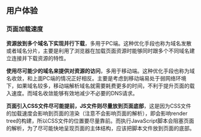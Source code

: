 ## 用户体验

### 页面加载速度

**资源放到多个域名下实现并行下载**，多用于PC端。这种优化手段也称为域名发散或者域名分片，主要是利用了浏览器在加载页面资源时能够同时跟多个不同域名建立连接并下载资源的特性。

**使用尽可能少的域名来提供对资源的访问**，多用于移动端。这种优化手段也称为域名收敛，和上面PC端的情况正好相反。主要是考虑到移动端易处于弱网络环境下，如果域名较多，移动端解析域名就需要耗费更多的时间，不利于提升页面的载入速度。而域名收敛能够有效地减少不必要的DNS请求。

**页面引入CSS文件尽可能提前，JS文件则尽量放到页面底部**，这是因为CSS文件的加载速度会影响到页面的渲染（注意不会影响页面的解析），即会影响render tree的构建，所以CSS文件的位置要尽量靠前。而执行JavaScript脚本会阻塞页面的解析，为了尽可能快地呈现页面的主体结构，应该把脚本文件放到页面的底部。
